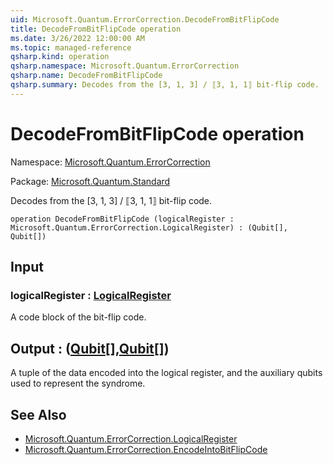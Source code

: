 ```yaml
---
uid: Microsoft.Quantum.ErrorCorrection.DecodeFromBitFlipCode
title: DecodeFromBitFlipCode operation
ms.date: 3/26/2022 12:00:00 AM
ms.topic: managed-reference
qsharp.kind: operation
qsharp.namespace: Microsoft.Quantum.ErrorCorrection
qsharp.name: DecodeFromBitFlipCode
qsharp.summary: Decodes from the [3, 1, 3] / ⟦3, 1, 1⟧ bit-flip code.
---
```


# DecodeFromBitFlipCode operation

Namespace: [Microsoft.Quantum.ErrorCorrection](xref:Microsoft.Quantum.ErrorCorrection)

Package: [Microsoft.Quantum.Standard](https://nuget.org/packages/Microsoft.Quantum.Standard)


Decodes from the [3, 1, 3] / ⟦3, 1, 1⟧ bit-flip code.

```qsharp
operation DecodeFromBitFlipCode (logicalRegister : Microsoft.Quantum.ErrorCorrection.LogicalRegister) : (Qubit[], Qubit[])
```


## Input

### logicalRegister : [LogicalRegister](xref:Microsoft.Quantum.ErrorCorrection.LogicalRegister)

A code block of the bit-flip code.



## Output : ([Qubit](xref:microsoft.quantum.qsharp.valueliterals#qubit-literals)[],[Qubit](xref:microsoft.quantum.qsharp.valueliterals#qubit-literals)[])

A tuple of the data encoded into the logical register, and the auxiliaryqubits used to represent the syndrome.

## See Also

- [Microsoft.Quantum.ErrorCorrection.LogicalRegister](xref:Microsoft.Quantum.ErrorCorrection.LogicalRegister)
- [Microsoft.Quantum.ErrorCorrection.EncodeIntoBitFlipCode](xref:Microsoft.Quantum.ErrorCorrection.EncodeIntoBitFlipCode)
